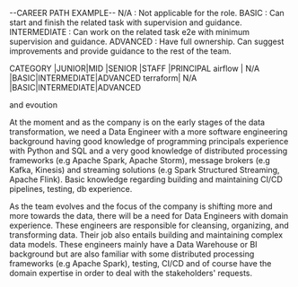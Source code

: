 --CAREER PATH EXAMPLE-- 
N/A : Not applicable for the role. 
BASIC : Can start and finish the related task with supervision and guidance. 
INTERMEDIATE : Can work on the related task e2e with minimum supervision and guidance. 
ADVANCED : Have full ownership. Can suggest improvements and provide guidance to the rest of the team.

CATEGORY |JUNIOR|MID |SENIOR |STAFF |PRINCIPAL 
airflow | N/A |BASIC|INTERMEDIATE|ADVANCED 
terraform| N/A |BASIC|INTERMEDIATE|ADVANCED


and evoution


At the moment and as the company is on the early stages of the data transformation, we need a Data Engineer with a more software engineering background having good knowledge of programming principals experience with Python and SQL and a very good knowledge of distributed processing frameworks (e.g Apache Spark, Apache Storm), message brokers (e.g Kafka, Kinesis) and streaming solutions (e.g Spark Structured Streaming, Apache Flink). Basic knowledge regarding building and maintaining CI/CD pipelines, testing, db experience.

As the team evolves and the focus of the company is shifting more and more towards the data, there will be a need for Data Engineers with domain experience. These engineers are responsible for cleansing, organizing, and transforming data. Their job also entails building and maintaining complex data models. These engineers mainly have a Data Warehouse or BI background but are also familiar with some distributed processing frameworks (e.g Apache Spark), testing, CI/CD and of course have the domain expertise in order to deal with the stakeholders' requests. 

